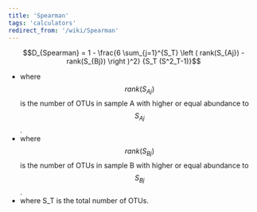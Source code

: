 ```yaml
---
title: 'Spearman'
tags: 'calculators'
redirect_from: '/wiki/Spearman'
---
```

$$D_{Spearman} = 1 - \frac{6 \sum_{j=1}^{S_T}  \left ( rank(S_{Aj}) - rank(S_{Bj}) \right )^2} {S_T (S^2_T-1)}$$

-   where $$rank(S_{Aj})$$ is the number of OTUs in sample A with higher
    or equal abundance to $$S_{Aj}$$.
-   where $$rank(S_{Bj})$$ is the number of OTUs in sample B with higher
    or equal abundance to $$S_{Bj}$$.
-   where S\_T is the total number of OTUs.
